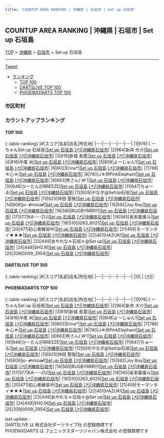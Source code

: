 ```yaml
---
title: 'COUNTUP AREA RANKING | 沖縄県 | 石垣市 | Set up 石垣島'
---
```

## COUNTUP AREA RANKING | 沖縄県 | 石垣市 | Set up 石垣島

[TOP](/darts/rank/) > [沖縄県](/darts/rank/沖縄県/) > [石垣市](/darts/rank/沖縄県/石垣市/) > Set up 石垣島

___

<a href="https://twitter.com/share?ref_src=twsrc%5Etfw" data-text="COUNTUP AREA RANKING | 沖縄県石垣市Set up 石垣島" class="twitter-share-button" data-hashtags="DARTSLIVE,PHOENIXDARTS,darts,ダーツ" data-show-count="false">Tweet</a>

* [ランキング](#カウントアップランキング)
    * [TOP 100](#top-100)
    * [DARTSLIVE TOP 100](#dartslive-top-100)
    * [PHOENIXDARTS TOP 100](#phoenixdarts-top-100)

### 市区町村

<ul>

</ul>

### カウントアップランキング

#### TOP 100



{:.table-ranking}
|#|スコア|名前|店名|所在地|
|---|---|---|---|---|
|1|976|<span class="rank-name-pd">くーちゃんSet up 石垣島</span>|<a href="/darts/rank/shops/66847.html">Set up 石垣島</a> <a href="https://vs.phoenixdarts.com/jp/shop/shopDetailInfo/s_66847?s_seq=66847">[↗]</a>|<a href="/darts/rank/沖縄県/石垣市">沖縄県石垣市</a>|
|2|964|<span class="rank-name-pd">新井 大介</span>|<a href="/darts/rank/shops/66847.html">Set up 石垣島</a> <a href="https://vs.phoenixdarts.com/jp/shop/shopDetailInfo/s_66847?s_seq=66847">[↗]</a>|<a href="/darts/rank/沖縄県/石垣市">沖縄県石垣市</a>|
|3|819|<span class="rank-name-pd"><span class="pro-icon-pd"></span>新城 長寛</span>|<a href="/darts/rank/shops/66847.html">Set up 石垣島</a> <a href="https://vs.phoenixdarts.com/jp/shop/shopDetailInfo/s_66847?s_seq=66847">[↗]</a>|<a href="/darts/rank/沖縄県/石垣市">沖縄県石垣市</a>|
|4|816|<span class="rank-name-pd">中尾 尚</span>|<a href="/darts/rank/shops/66847.html">Set up 石垣島</a> <a href="https://vs.phoenixdarts.com/jp/shop/shopDetailInfo/s_66847?s_seq=66847">[↗]</a>|<a href="/darts/rank/沖縄県/石垣市">沖縄県石垣市</a>|
|5|808|<span class="rank-name-pd">よーじゅん1</span>|<a href="/darts/rank/shops/66847.html">Set up 石垣島</a> <a href="https://vs.phoenixdarts.com/jp/shop/shopDetailInfo/s_66847?s_seq=66847">[↗]</a>|<a href="/darts/rank/沖縄県/石垣市">沖縄県石垣市</a>|
|6|802|<span class="rank-name-pd">Erina*</span>|<a href="/darts/rank/shops/66847.html">Set up 石垣島</a> <a href="https://vs.phoenixdarts.com/jp/shop/shopDetailInfo/s_66847?s_seq=66847">[↗]</a>|<a href="/darts/rank/沖縄県/石垣市">沖縄県石垣市</a>|
|7|788|<span class="rank-name-pd">☆心☆</span>|<a href="/darts/rank/shops/66847.html">Set up 石垣島</a> <a href="https://vs.phoenixdarts.com/jp/shop/shopDetailInfo/s_66847?s_seq=66847">[↗]</a>|<a href="/darts/rank/沖縄県/石垣市">沖縄県石垣市</a>|
|8|740|<span class="rank-name-pd">J☆@PinkElephant</span>|<a href="/darts/rank/shops/66847.html">Set up 石垣島</a> <a href="https://vs.phoenixdarts.com/jp/shop/shopDetailInfo/s_66847?s_seq=66847">[↗]</a>|<a href="/darts/rank/沖縄県/石垣市">沖縄県石垣市</a>|
|9|663|<span class="rank-name-pd">熊さん(*´艸`*)</span>|<a href="/darts/rank/shops/66847.html">Set up 石垣島</a> <a href="https://vs.phoenixdarts.com/jp/shop/shopDetailInfo/s_66847?s_seq=66847">[↗]</a>|<a href="/darts/rank/沖縄県/石垣市">沖縄県石垣市</a>|
|10|648|<span class="rank-name-pd">ひーたん＠BREEZE</span>|<a href="/darts/rank/shops/66847.html">Set up 石垣島</a> <a href="https://vs.phoenixdarts.com/jp/shop/shopDetailInfo/s_66847?s_seq=66847">[↗]</a>|<a href="/darts/rank/沖縄県/石垣市">沖縄県石垣市</a>|
|11|647|<span class="rank-name-pd">ちゅーる</span>|<a href="/darts/rank/shops/66847.html">Set up 石垣島</a> <a href="https://vs.phoenixdarts.com/jp/shop/shopDetailInfo/s_66847?s_seq=66847">[↗]</a>|<a href="/darts/rank/沖縄県/石垣市">沖縄県石垣市</a>|
|12|626|<span class="rank-name-pd">やなぎ@SetUp石垣</span>|<a href="/darts/rank/shops/66847.html">Set up 石垣島</a> <a href="https://vs.phoenixdarts.com/jp/shop/shopDetailInfo/s_66847?s_seq=66847">[↗]</a>|<a href="/darts/rank/沖縄県/石垣市">沖縄県石垣市</a>|
|13|625|<span class="rank-name-pd">仲田 聖哉</span>|<a href="/darts/rank/shops/66847.html">Set up 石垣島</a> <a href="https://vs.phoenixdarts.com/jp/shop/shopDetailInfo/s_66847?s_seq=66847">[↗]</a>|<a href="/darts/rank/沖縄県/石垣市">沖縄県石垣市</a>|
|14|609|<span class="rank-name-pd">jo-  💕misia💕</span>|<a href="/darts/rank/shops/66847.html">Set up 石垣島</a> <a href="https://vs.phoenixdarts.com/jp/shop/shopDetailInfo/s_66847?s_seq=66847">[↗]</a>|<a href="/darts/rank/沖縄県/石垣市">沖縄県石垣市</a>|
|15|592|<span class="rank-name-pd">Joy Boy</span>|<a href="/darts/rank/shops/66847.html">Set up 石垣島</a> <a href="https://vs.phoenixdarts.com/jp/shop/shopDetailInfo/s_66847?s_seq=66847">[↗]</a>|<a href="/darts/rank/沖縄県/石垣市">沖縄県石垣市</a>|
|16|585|<span class="rank-name-pd">RUGBYRRR!!!</span>|<a href="/darts/rank/shops/66847.html">Set up 石垣島</a> <a href="https://vs.phoenixdarts.com/jp/shop/shopDetailInfo/s_66847?s_seq=66847">[↗]</a>|<a href="/darts/rank/沖縄県/石垣市">沖縄県石垣市</a>|
|17|577|<span class="rank-name-pd">KA----ZU</span>|<a href="/darts/rank/shops/66847.html">Set up 石垣島</a> <a href="https://vs.phoenixdarts.com/jp/shop/shopDetailInfo/s_66847?s_seq=66847">[↗]</a>|<a href="/darts/rank/沖縄県/石垣市">沖縄県石垣市</a>|
|18|565|<span class="rank-name-pd">坂本亜燦斗</span>|<a href="/darts/rank/shops/66847.html">Set up 石垣島</a> <a href="https://vs.phoenixdarts.com/jp/shop/shopDetailInfo/s_66847?s_seq=66847">[↗]</a>|<a href="/darts/rank/沖縄県/石垣市">沖縄県石垣市</a>|
|19|510|<span class="rank-name-pd">0263_6025</span>|<a href="/darts/rank/shops/66847.html">Set up 石垣島</a> <a href="https://vs.phoenixdarts.com/jp/shop/shopDetailInfo/s_66847?s_seq=66847">[↗]</a>|<a href="/darts/rank/沖縄県/石垣市">沖縄県石垣市</a>|
|20|471|<span class="rank-name-pd">初心者練習中</span>|<a href="/darts/rank/shops/66847.html">Set up 石垣島</a> <a href="https://vs.phoenixdarts.com/jp/shop/shopDetailInfo/s_66847?s_seq=66847">[↗]</a>|<a href="/darts/rank/沖縄県/石垣市">沖縄県石垣市</a>|
|21|459|<span class="rank-name-pd">モーマンタイ★★★</span>|<a href="/darts/rank/shops/66847.html">Set up 石垣島</a> <a href="https://vs.phoenixdarts.com/jp/shop/shopDetailInfo/s_66847?s_seq=66847">[↗]</a>|<a href="/darts/rank/沖縄県/石垣市">沖縄県石垣市</a>|
|22|451|<span class="rank-name-pd">HAZUKI</span>|<a href="/darts/rank/shops/66847.html">Set up 石垣島</a> <a href="https://vs.phoenixdarts.com/jp/shop/shopDetailInfo/s_66847?s_seq=66847">[↗]</a>|<a href="/darts/rank/沖縄県/石垣市">沖縄県石垣市</a>|
|23|449|<span class="rank-name-pd">あやれな＊石垣＊@Set up</span>|<a href="/darts/rank/shops/66847.html">Set up 石垣島</a> <a href="https://vs.phoenixdarts.com/jp/shop/shopDetailInfo/s_66847?s_seq=66847">[↗]</a>|<a href="/darts/rank/沖縄県/石垣市">沖縄県石垣市</a>|
|24|448|<span class="rank-name-pd">SHO.N</span>|<a href="/darts/rank/shops/66847.html">Set up 石垣島</a> <a href="https://vs.phoenixdarts.com/jp/shop/shopDetailInfo/s_66847?s_seq=66847">[↗]</a>|<a href="/darts/rank/沖縄県/石垣市">沖縄県石垣市</a>|
|25|339|<span class="rank-name-pd">0059_2954</span>|<a href="/darts/rank/shops/66847.html">Set up 石垣島</a> <a href="https://vs.phoenixdarts.com/jp/shop/shopDetailInfo/s_66847?s_seq=66847">[↗]</a>|<a href="/darts/rank/沖縄県/石垣市">沖縄県石垣市</a>|


#### DARTSLIVE TOP 100



{:.table-ranking}
|#|スコア|名前|店名|所在地|
|---|---|---|---|---|
||0|<span class="rank-name-dl"> </span>|<a href="/darts/rank/shops/.html"></a> <a href="">[↗]</a>|<a href="/darts/rank//"></a>|


#### PHOENIXDARTS TOP 100



{:.table-ranking}
|#|スコア|名前|店名|所在地|
|---|---|---|---|---|
|1|976|<span class="rank-name-pd">くーちゃんSet up 石垣島</span>|<a href="/darts/rank/shops/66847.html">Set up 石垣島</a> <a href="https://vs.phoenixdarts.com/jp/shop/shopDetailInfo/s_66847?s_seq=66847">[↗]</a>|<a href="/darts/rank/沖縄県/石垣市">沖縄県石垣市</a>|
|2|964|<span class="rank-name-pd">新井 大介</span>|<a href="/darts/rank/shops/66847.html">Set up 石垣島</a> <a href="https://vs.phoenixdarts.com/jp/shop/shopDetailInfo/s_66847?s_seq=66847">[↗]</a>|<a href="/darts/rank/沖縄県/石垣市">沖縄県石垣市</a>|
|3|819|<span class="rank-name-pd"><span class="pro-icon-pd"></span>新城 長寛</span>|<a href="/darts/rank/shops/66847.html">Set up 石垣島</a> <a href="https://vs.phoenixdarts.com/jp/shop/shopDetailInfo/s_66847?s_seq=66847">[↗]</a>|<a href="/darts/rank/沖縄県/石垣市">沖縄県石垣市</a>|
|4|816|<span class="rank-name-pd">中尾 尚</span>|<a href="/darts/rank/shops/66847.html">Set up 石垣島</a> <a href="https://vs.phoenixdarts.com/jp/shop/shopDetailInfo/s_66847?s_seq=66847">[↗]</a>|<a href="/darts/rank/沖縄県/石垣市">沖縄県石垣市</a>|
|5|808|<span class="rank-name-pd">よーじゅん1</span>|<a href="/darts/rank/shops/66847.html">Set up 石垣島</a> <a href="https://vs.phoenixdarts.com/jp/shop/shopDetailInfo/s_66847?s_seq=66847">[↗]</a>|<a href="/darts/rank/沖縄県/石垣市">沖縄県石垣市</a>|
|6|802|<span class="rank-name-pd">Erina*</span>|<a href="/darts/rank/shops/66847.html">Set up 石垣島</a> <a href="https://vs.phoenixdarts.com/jp/shop/shopDetailInfo/s_66847?s_seq=66847">[↗]</a>|<a href="/darts/rank/沖縄県/石垣市">沖縄県石垣市</a>|
|7|788|<span class="rank-name-pd">☆心☆</span>|<a href="/darts/rank/shops/66847.html">Set up 石垣島</a> <a href="https://vs.phoenixdarts.com/jp/shop/shopDetailInfo/s_66847?s_seq=66847">[↗]</a>|<a href="/darts/rank/沖縄県/石垣市">沖縄県石垣市</a>|
|8|740|<span class="rank-name-pd">J☆@PinkElephant</span>|<a href="/darts/rank/shops/66847.html">Set up 石垣島</a> <a href="https://vs.phoenixdarts.com/jp/shop/shopDetailInfo/s_66847?s_seq=66847">[↗]</a>|<a href="/darts/rank/沖縄県/石垣市">沖縄県石垣市</a>|
|9|663|<span class="rank-name-pd">熊さん(*´艸`*)</span>|<a href="/darts/rank/shops/66847.html">Set up 石垣島</a> <a href="https://vs.phoenixdarts.com/jp/shop/shopDetailInfo/s_66847?s_seq=66847">[↗]</a>|<a href="/darts/rank/沖縄県/石垣市">沖縄県石垣市</a>|
|10|648|<span class="rank-name-pd">ひーたん＠BREEZE</span>|<a href="/darts/rank/shops/66847.html">Set up 石垣島</a> <a href="https://vs.phoenixdarts.com/jp/shop/shopDetailInfo/s_66847?s_seq=66847">[↗]</a>|<a href="/darts/rank/沖縄県/石垣市">沖縄県石垣市</a>|
|11|647|<span class="rank-name-pd">ちゅーる</span>|<a href="/darts/rank/shops/66847.html">Set up 石垣島</a> <a href="https://vs.phoenixdarts.com/jp/shop/shopDetailInfo/s_66847?s_seq=66847">[↗]</a>|<a href="/darts/rank/沖縄県/石垣市">沖縄県石垣市</a>|
|12|626|<span class="rank-name-pd">やなぎ@SetUp石垣</span>|<a href="/darts/rank/shops/66847.html">Set up 石垣島</a> <a href="https://vs.phoenixdarts.com/jp/shop/shopDetailInfo/s_66847?s_seq=66847">[↗]</a>|<a href="/darts/rank/沖縄県/石垣市">沖縄県石垣市</a>|
|13|625|<span class="rank-name-pd">仲田 聖哉</span>|<a href="/darts/rank/shops/66847.html">Set up 石垣島</a> <a href="https://vs.phoenixdarts.com/jp/shop/shopDetailInfo/s_66847?s_seq=66847">[↗]</a>|<a href="/darts/rank/沖縄県/石垣市">沖縄県石垣市</a>|
|14|609|<span class="rank-name-pd">jo-  💕misia💕</span>|<a href="/darts/rank/shops/66847.html">Set up 石垣島</a> <a href="https://vs.phoenixdarts.com/jp/shop/shopDetailInfo/s_66847?s_seq=66847">[↗]</a>|<a href="/darts/rank/沖縄県/石垣市">沖縄県石垣市</a>|
|15|592|<span class="rank-name-pd">Joy Boy</span>|<a href="/darts/rank/shops/66847.html">Set up 石垣島</a> <a href="https://vs.phoenixdarts.com/jp/shop/shopDetailInfo/s_66847?s_seq=66847">[↗]</a>|<a href="/darts/rank/沖縄県/石垣市">沖縄県石垣市</a>|
|16|585|<span class="rank-name-pd">RUGBYRRR!!!</span>|<a href="/darts/rank/shops/66847.html">Set up 石垣島</a> <a href="https://vs.phoenixdarts.com/jp/shop/shopDetailInfo/s_66847?s_seq=66847">[↗]</a>|<a href="/darts/rank/沖縄県/石垣市">沖縄県石垣市</a>|
|17|577|<span class="rank-name-pd">KA----ZU</span>|<a href="/darts/rank/shops/66847.html">Set up 石垣島</a> <a href="https://vs.phoenixdarts.com/jp/shop/shopDetailInfo/s_66847?s_seq=66847">[↗]</a>|<a href="/darts/rank/沖縄県/石垣市">沖縄県石垣市</a>|
|18|565|<span class="rank-name-pd">坂本亜燦斗</span>|<a href="/darts/rank/shops/66847.html">Set up 石垣島</a> <a href="https://vs.phoenixdarts.com/jp/shop/shopDetailInfo/s_66847?s_seq=66847">[↗]</a>|<a href="/darts/rank/沖縄県/石垣市">沖縄県石垣市</a>|
|19|510|<span class="rank-name-pd">0263_6025</span>|<a href="/darts/rank/shops/66847.html">Set up 石垣島</a> <a href="https://vs.phoenixdarts.com/jp/shop/shopDetailInfo/s_66847?s_seq=66847">[↗]</a>|<a href="/darts/rank/沖縄県/石垣市">沖縄県石垣市</a>|
|20|471|<span class="rank-name-pd">初心者練習中</span>|<a href="/darts/rank/shops/66847.html">Set up 石垣島</a> <a href="https://vs.phoenixdarts.com/jp/shop/shopDetailInfo/s_66847?s_seq=66847">[↗]</a>|<a href="/darts/rank/沖縄県/石垣市">沖縄県石垣市</a>|
|21|459|<span class="rank-name-pd">モーマンタイ★★★</span>|<a href="/darts/rank/shops/66847.html">Set up 石垣島</a> <a href="https://vs.phoenixdarts.com/jp/shop/shopDetailInfo/s_66847?s_seq=66847">[↗]</a>|<a href="/darts/rank/沖縄県/石垣市">沖縄県石垣市</a>|
|22|451|<span class="rank-name-pd">HAZUKI</span>|<a href="/darts/rank/shops/66847.html">Set up 石垣島</a> <a href="https://vs.phoenixdarts.com/jp/shop/shopDetailInfo/s_66847?s_seq=66847">[↗]</a>|<a href="/darts/rank/沖縄県/石垣市">沖縄県石垣市</a>|
|23|449|<span class="rank-name-pd">あやれな＊石垣＊@Set up</span>|<a href="/darts/rank/shops/66847.html">Set up 石垣島</a> <a href="https://vs.phoenixdarts.com/jp/shop/shopDetailInfo/s_66847?s_seq=66847">[↗]</a>|<a href="/darts/rank/沖縄県/石垣市">沖縄県石垣市</a>|
|24|448|<span class="rank-name-pd">SHO.N</span>|<a href="/darts/rank/shops/66847.html">Set up 石垣島</a> <a href="https://vs.phoenixdarts.com/jp/shop/shopDetailInfo/s_66847?s_seq=66847">[↗]</a>|<a href="/darts/rank/沖縄県/石垣市">沖縄県石垣市</a>|
|25|339|<span class="rank-name-pd">0059_2954</span>|<a href="/darts/rank/shops/66847.html">Set up 石垣島</a> <a href="https://vs.phoenixdarts.com/jp/shop/shopDetailInfo/s_66847?s_seq=66847">[↗]</a>|<a href="/darts/rank/沖縄県/石垣市">沖縄県石垣市</a>|


<div class="footer border-top border-gray-light mt-5 pt-3 text-right text-gray">
    last update : <span style="font-weight: italic" id="foot_last_modified"></span><br />
    DARTSLIVE は 株式会社ダーツライブ社 の登録商標です<br />
    PHOENIXDARTS は フェニックスダーツジャパン株式会社 の登録商標です<br />
</div>

<script src="https://cdnjs.cloudflare.com/ajax/libs/jquery.tablesorter/2.31.3/js/jquery.tablesorter.min.js" integrity="sha512-qzgd5cYSZcosqpzpn7zF2ZId8f/8CHmFKZ8j7mU4OUXTNRd5g+ZHBPsgKEwoqxCtdQvExE5LprwwPAgoicguNg==" crossorigin="anonymous" referrerpolicy="no-referrer"></script>
<link rel="stylesheet" href="https://cdnjs.cloudflare.com/ajax/libs/jquery.tablesorter/2.31.3/css/theme.default.min.css" integrity="sha512-wghhOJkjQX0Lh3NSWvNKeZ0ZpNn+SPVXX1Qyc9OCaogADktxrBiBdKGDoqVUOyhStvMBmJQ8ZdMHiR3wuEq8+w==" crossorigin="anonymous" referrerpolicy="no-referrer" />
<script>
$(function() {
    $(".table-ranking").tablesorter({sortList:[[0, 0]]});
    $("#foot_last_modified").text(formatDate(new Date(document.lastModified), 'yyyy-MM-dd HH:mm:ss'));
});
</script>

<script async src="https://platform.twitter.com/widgets.js" charset="utf-8"></script>